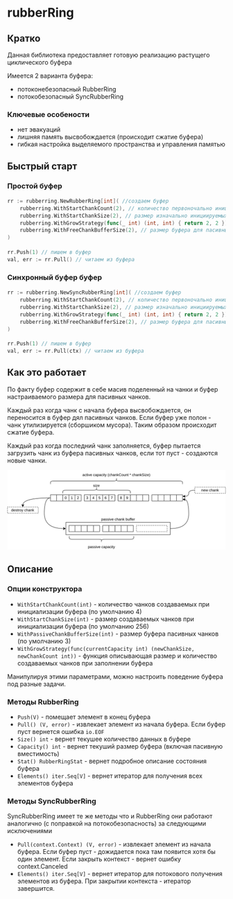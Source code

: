 # rubberRing

## Кратко

Данная библиотека предоставляет готовую реализацию растущего циклического буфера

Имеется 2 варианта буфера:
- потоконебезопасный RubberRing
- потокобезопасный SyncRubberRing

### Ключевые особености

- нет эвакуаций
- лишняя память высвобождается (происходит сжатие буфера)
- гибкая настройка выделяемого пространства и управления памятью

## Быстрый старт

### Простой буфер

```go
rr := rubberring.NewRubberRing[int]( //создаем буфер
	rubberring.WithStartChankCount(2), // количество первоночально инициируемых чанков
	rubberring.WithStartChankSize(2), // размер изначально инициируемых чанков
	rubberring.WithGrowStrategy(func(_ int) (int, int) { return 2, 2 }), // функция роста (на вход текущее капасити, возвращает размер новых чанков и их количество)
	rubberring.WithFreeChankBufferSize(2), // размер буфера для пасивных чанков
)

rr.Push(1) // пишем в буфер
val, err := rr.Pull() // читаем из буфера
```

### Синхронный буфер буфер

```go
rr := rubberring.NewSyncRubberRing[int]( //создаем буфер
	rubberring.WithStartChankCount(2), // количество первоночально инициируемых чанков
	rubberring.WithStartChankSize(2), // размер изначально инициируемых чанков
	rubberring.WithGrowStrategy(func(_ int) (int, int) { return 2, 2 }), // функция роста (на вход текущее капасити, возвращает размер новых чанков и их количество)
	rubberring.WithFreeChankBufferSize(2), // размер буфера для пасивных чанков
)

rr.Push(1) // пишем в буфер
val, err := rr.Pull(ctx) // читаем из буфера
```

## Как это работает

По факту буфер содержит в себе масив поделенный на чанки и буфер настраиваемого размера для пасивных чанков.

Каждый раз когда чанк с начала буфера высвобождается, он переносится в буфер дял пасивных чанков. Если буфер уже полон - чанк утилизируется (сборшиком мусора). Таким образом происходит сжатие буфера.

Каждый раз когда последний чанк заполняется, буфер пытается загрузить чанк из буфера пасивных чанков, если тот пуст - создаются новые чанки.

![Схема](docs/scheme.drawio.svg)

## Описание

### Опции конструктора

- `WithStartChankCount(int)` - количество чанков создаваемых при инициализации буфера (по умолчанию 4)
- `WithStartChankSize(int)` - размер создаваемых чанков при инициализации буфера (по умолчанию 256)
- `WithPassiveChankBufferSize(int)` - размер буфера пасивных чанков (по умолчанию 3)
- `WithGrowStrategy(func(currentCapacity int) (newChankSize, newChankCount int))` - функция описывающая размер и количество создаваемых чанков при заполнении буфера

Манипулируя этими параметрами, можно настроить поведение буфера под разные задачи.

### Методы RubberRing

- `Push(V)` - помещает элемент в конец буфера
- `Pull() (V, error)` - извлекает элемент из начала буфера. Если буфер пуст вернется ошибка `io.EOF`
- `Size() int` - вернет текушее количество данных в буфере
- `Capacity() int` - вернет текуший размер буфера (включая пасивную вместимость)
- `Stat() RubberRingStat` - вернет подробное описание состояния буфера
- `Elements() iter.Seq[V]` - вернет итератор для получения всех элементов буфера

### Методы SyncRubberRing

SyncRubberRing имеет те же методы что и RubberRing они работают аналогично (с поправкой на потокобезопасность) за следующими исключениями
- `Pull(context.Context) (V, error)` - извлекает элемент из начала буфера. Если буфер пуст - дожидается пока там появится хотя бы один элемент. Если закрыть контекст - вернет ошибку context.Canceled
- `Elements() iter.Seq[V]` - вернет итератор для потокового получения элементов из буфера. При закрытии контекста - итератор завершится.
